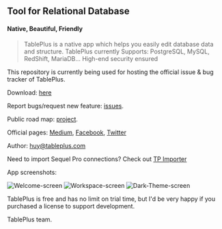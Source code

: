 ## Tool for Relational Database
#### Native, Beautiful, Friendly

> TablePlus is a native app which helps you easily edit database data and structure.
> TablePlus currently Supports: PostgreSQL, MySQL, RedShift, MariaDB... High-end security ensured

This repository is currently being used for hosting the official issue & bug tracker of TablePlus.

Download: [here](https://tableplus.com)
 
Report bugs/request new feature: [issues](https://github.com/TablePlus/TablePlus/issues).

Public road map: [project](https://github.com/TablePlus/TablePlus/projects/1).

Official pages: [Medium](http://medium.com/@huyphams), [Facebook](http://facebook.com/tableplusapp), [Twitter](http://twitter.com/tableplus)

Author: huy@tableplus.com

Need to import Sequel Pro connections? Check out [TP Importer](https://github.com/brandonjjon/tp-importer)

App screenshots:

![Welcome-screen](https://github.com/TablePlus/TablePlus/blob/master/Resources/welcome.png "Welcome screen")
![Workspace-screen](https://github.com/TablePlus/TablePlus/blob/master/Resources/workspace.png "Workspace")
![Dark-Theme-screen](https://github.com/TablePlus/TablePlus/blob/master/Resources/gray.png "Dark Them screen")

TablePlus is free and has no limit on trial time, but I'd be very happy if you purchased a license to support development.

TablePlus team.
